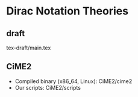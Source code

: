 # Dirac Notation Theories

## draft
tex-draft/main.tex

## CiME2
- Compiled binary (x86_64, Linux): CiME2/cime2
- Our scripts: CiME2/scripts
